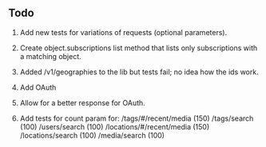 
## Todo

1. Add new tests for variations of requests (optional parameters).

2. Create object.subscriptions list method that lists only subscriptions with a matching object.

3. Added /v1/geographies to the lib but tests fail; no idea how the ids work.

4. Add OAuth

5. Allow for a better response for OAuth.

6. Add tests for count param for:
   /tags/#/recent/media (150)
   /tags/search (100)
   /users/search (100)
   /locations/#/recent/media (150)
   /locations/search (100)
   /media/search (100)
